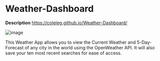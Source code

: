 # Weather-Dashboard
**Description**
https://coleleg.github.io/Weather-Dashboard/

![image](https://user-images.githubusercontent.com/15861137/143809286-d5e18c1e-e025-4f08-ace3-459843b6d62b.png)


This Weather App allows you to view the Current Weather and 5-Day-Forecast of any city in the world using the OpenWeather API.  It will also save your ten most recent searches for ease of access.
